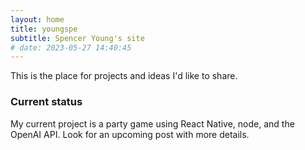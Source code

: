 ```yaml
---
layout: home
title: youngspe
subtitle: Spencer Young's site
# date: 2023-05-27 14:40:45
---
```


This is the place for projects and ideas I'd like to share.

### Current status

My current project is a party game using React Native, node, and the OpenAI API. Look for an upcoming post with more details.
